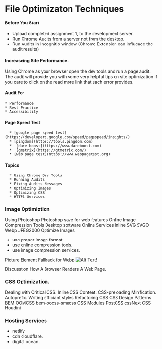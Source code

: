 # File Optimizaton Techniques

#### Before You Start
* Upload completed assignment 1, to the development server.  
* Run Chrome Audits from a server not from the desktop.
* Run Audits in Incognitio window (Chrome Extension can influence the audit results)

#### Increaseing Site Performance.
Using Chrome as your browser open the dev tools and run a page audit. The
audit will provide you with some very helpful tips on site optimization if 
you care to click on the read more link that each error provides.
   #### Audit For
    * Performance
    * Best Practice
    * Accessibility
    
   #### Page Speed Test
      * [google page speed test](https://developers.google.com/speed/pagespeed/insights/)
      * [pingdom](https://tools.pingdom.com)
      *  [dare boost](https://www.dareboost.com)
      *  [gmetrix](https://gtmetrix.com/)
      * [web page test](https://www.webpagetest.org)
 


#### Topics
      * Using Chrome Dev Tools  
      * Running Audits
      * Fixing Audits Messages
      * Optimizing Images
      * Optimizing CSS
      * HTTP2 Services


### Image Optimiztion
Using Photoshop
Photoshop save for web features
Online Image Compression Tools
Desktop software
Online Services
Inline SVG
SVGO
Webp
JPEG2000
Optimize Images
- use proper image format
- use online compression tools.
- use image compression services.

Picture Element Fallback for Webp
<picture>
  <source srcset="img/awesomeWebPImage.webp" type="image/webp">
  <source srcset="img/creakyOldJPEG.jpg" type="image/jpeg"> 
  <img src="img/creakyOldJPEG.jpg" alt="Alt Text!">
</picture>


Discusstion How A Browser Renders A Web Page.


### CSS Optimization.
Dealing with Critical CSS.
Inline CSS Content.
CSS-preloading
Minification.
Autoprefix.
Writing efficiant styles
Refactoring CSS
CSS Design Patterns BEM OOMCSS
[bem-oocss-smacss](https://www.keycdn.com/blog/oocss#oocss-vs-smacss-vs-bem)
CSS Modules
PostCSS
cssNext
CSS Houdini



### Hosting Services
  * netlify
  * cdn cloudflare.
  * digital ocean.





 




